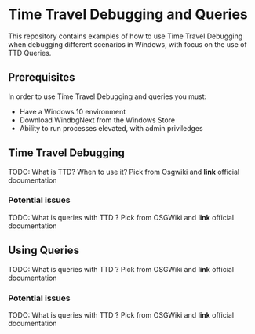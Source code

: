 # Time Travel Debugging and Queries

This repository contains examples of how to use Time Travel Debugging when 
debugging different scenarios in Windows, with focus on the use of TTD Queries.

## Prerequisites
In order to use Time Travel Debugging and queries you must:
* Have a Windows 10 environment
* Download WindbgNext from the Windows Store
* Ability to run processes elevated, with admin priviledges

## Time Travel Debugging
TODO: What is TTD? When to use it?  Pick from Osgwiki and **link** official documentation

### Potential issues
TODO: What is queries with TTD ? Pick from OSGWiki and **link** official documentation

## Using Queries
TODO: What is queries with TTD ? Pick from OSGWiki and **link** official documentation

### Potential issues
TODO: What is queries with TTD ? Pick from OSGWiki and **link** official documentation 


